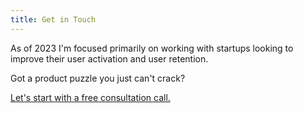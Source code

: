 ```yaml
---
title: Get in Touch
---
```


As of 2023 I'm focused primarily on working with startups looking to improve their user activation and user retention.

Got a product puzzle you just can't crack?

   [Let's start with a free consultation
call.](https://calendly.com/oba2311/introcall)
